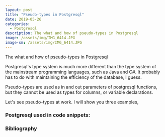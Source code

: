 ```yaml
---
layout: post
title: "Pseudo-types in Postgresql"
date: 2019-05-26
categories:
  - Postgresql
description: The what and how of pseudo-types in Postgresql
image: /assets/img/IMG_6414.JPG
image-sm: /assets/img/IMG_6414.JPG
---
```

The what and how of pseudo-types in Postgresql

Postgresql's type system is much more different than the type system of the
mainstream programming languages, such as Java and C#.
It probably has to do with maintaining the efficiency of the database, I guess.

Pseudo-types are used as in and out parameters of postgresql functions, but
they cannot be used as types for columns, or variable declarations.

Let's see pseudo-types at work. I will show you three examples, 

<script src="https://gist.github.com/farcasia/2695a1f1a8578355be602e25d5241c79.js"></script>

### Postgresql used in code snippets:

### Bibliography


